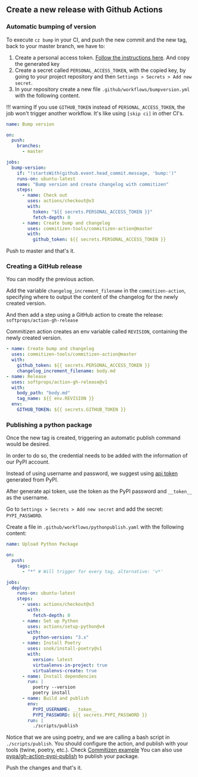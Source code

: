 ## Create a new release with Github Actions

### Automatic bumping of version

To execute `cz bump` in your CI, and push the new commit and
the new tag, back to your master branch, we have to:

1. Create a personal access token. [Follow the instructions here](https://help.github.com/en/github/authenticating-to-github/creating-a-personal-access-token-for-the-command-line#creating-a-token). And copy the generated key
2. Create a secret called `PERSONAL_ACCESS_TOKEN`, with the copied key, by going to your
   project repository and then `Settings > Secrets > Add new secret`.
3. In your repository create a new file `.github/workflows/bumpversion.yml`
   with the following content.

!!! warning
    If you use `GITHUB_TOKEN` instead of `PERSONAL_ACCESS_TOKEN`, the job won't trigger another workflow. It's like using `[skip ci]` in other CI's.

```yaml
name: Bump version

on:
  push:
    branches:
      - master

jobs:
  bump-version:
    if: "!startsWith(github.event.head_commit.message, 'bump:')"
    runs-on: ubuntu-latest
    name: "Bump version and create changelog with commitizen"
    steps:
      - name: Check out
        uses: actions/checkout@v3
        with:
          token: "${{ secrets.PERSONAL_ACCESS_TOKEN }}"
          fetch-depth: 0
      - name: Create bump and changelog
        uses: commitizen-tools/commitizen-action@master
        with:
          github_token: ${{ secrets.PERSONAL_ACCESS_TOKEN }}
```

Push to master and that's it.

### Creating a GitHub release

You can modify the previous action.

Add the variable `changelog_increment_filename` in the `commitizen-action`, specifying
where to output the content of the changelog for the newly created version.

And then add a step using a GitHub action to create the release: `softprops/action-gh-release`

Commitizen action creates an env variable called `REVISION`, containing the
newly created version.

```yaml
- name: Create bump and changelog
  uses: commitizen-tools/commitizen-action@master
  with:
    github_token: ${{ secrets.PERSONAL_ACCESS_TOKEN }}
    changelog_increment_filename: body.md
- name: Release
  uses: softprops/action-gh-release@v1
  with:
    body_path: "body.md"
    tag_name: ${{ env.REVISION }}
  env:
    GITHUB_TOKEN: ${{ secrets.GITHUB_TOKEN }}
```

### Publishing a python package

Once the new tag is created, triggering an automatic publish command would be desired.

In order to do so, the credential needs to be added with the information of our PyPI account.

Instead of using username and password, we suggest using [api token](https://pypi.org/help/#apitoken) generated from PyPI.

After generate api token, use the token as the PyPI password and `__token__` as the username.

Go to `Settings > Secrets > Add new secret` and add the secret: `PYPI_PASSWORD`.

Create a file in `.github/workflows/pythonpublish.yaml` with the following content:

```yaml
name: Upload Python Package

on:
  push:
    tags:
      - "*" # Will trigger for every tag, alternative: 'v*'

jobs:
  deploy:
    runs-on: ubuntu-latest
    steps:
      - uses: actions/checkout@v3
        with:
          fetch-depth: 0
      - name: Set up Python
        uses: actions/setup-python@v4
        with:
          python-version: "3.x"
      - name: Install Poetry
        uses: snok/install-poetry@v1
        with:
          version: latest
          virtualenvs-in-project: true
          virtualenvs-create: true
      - name: Install dependencies
        run: |
          poetry --version
          poetry install
      - name: Build and publish
        env:
          PYPI_USERNAME: __token__
          PYPI_PASSWORD: ${{ secrets.PYPI_PASSWORD }}
        run: |
          ./scripts/publish
```

Notice that we are using poetry, and we are calling a bash script in `./scripts/publish`. You should configure the action, and publish with your tools (twine, poetry, etc.). Check [Commitizen example](https://github.com/commitizen-tools/commitizen/blob/master/scripts/publish)
You can also use [pypa/gh-action-pypi-publish](https://github.com/pypa/gh-action-pypi-publish) to publish your package.

Push the changes and that's it.
